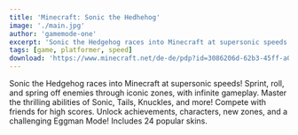 ```yaml
---
title: 'Minecraft: Sonic the Hedhehog'
image: './main.jpg'
author: 'gamemode-one'
excerpt: 'Sonic the Hedgehog races into Minecraft at supersonic speeds!'
tags: [game, platformer, speed]
download: 'https://www.minecraft.net/de-de/pdp?id=3086206d-62b3-45ff-a0a8-968b8de33082'
---
```


Sonic the Hedgehog races into Minecraft at supersonic speeds! Sprint, roll, and spring off enemies through iconic zones, with infinite gameplay. Master the thrilling abilities of Sonic, Tails, Knuckles, and more! Compete with friends for high scores. Unlock achievements, characters, new zones, and a challenging Eggman Mode! Includes 24 popular skins.

